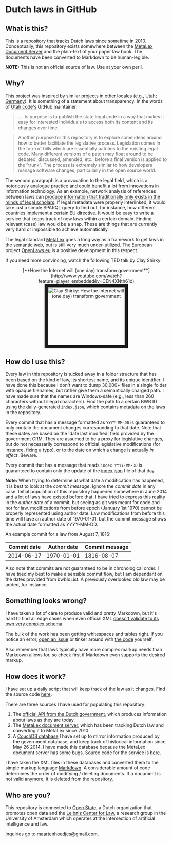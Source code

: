 Dutch laws in GitHub
====================

What is this?
-------------

This is a repository that tracks Dutch laws since sometime in 2010. Conceptually, this repository exists somewhere between the [MetaLex Document Server](http://doc.metalex.eu/) and the plain-text of your paper law book. The documents have been converted to Markdown to be human-legible.

**NOTE:** This is not an official source of law. Use at your own peril.

Why?
----

This project was inspired by similar projects in other locales (e.g., [Utah](https://github.com/divegeek/utahcode); [Germany](http://www.wired.com/2012/08/bundestag/)). It is something of a statement about transparency. In the words of [Utah code's](https://github.com/divegeek/utahcode) GitHub maintainer:

>...  Its purpose is to publish the state legal code in a way that
makes it easy for interested individuals to access both its content
and its changes over time.

>Another purpose for this repository is to explore some ideas around
how to better facilitate the legislative process.  Legislation comes
in the form of bills which are essentially patches to the existing
legal code.  Many different versions of a patch may float around to be
debated, discussed, amended, etc., before a final version is applied
to the "trunk".  The process is extremely similar to how developers
manage software changes, particularly in the open source world.

The second paragraph is a provocation to the legal field, which is a notoriously analogue practice and could benefit a lot from innovations in information technology. As an example, network analysis of references between laws can [produce information that traditionally only exists in the minds of legal scholars](http://dl.acm.org/citation.cfm?id=1165505). If legal metadata were properly interlinked, it would take just a simple SPARQL query to find out, for instance, how different countries implement a certain EU directive. It would be easy to write a service that keeps track of new laws within a certain domain. Finding relevant (case) law would be a snap. These are things that are currently very hard or impossible to achieve automatically. 

The legal standard [MetaLex](http://www.metalex.eu/) goes a long way as a framework to get laws in the [semantic web](http://en.wikipedia.org/wiki/Semantic_web), but is still very much under-utilized. The European project [OpenLaws.eu](http://www.openlaws.eu/) is a positive development in this respect.

If you need more convincing, watch the following TED talk by Clay Shirky:

<center>
[**How the Internet will (one day) transform government**](http://www.youtube.com/watch?feature=player_embedded&v=CEN4XNth61o)<br /><a href="http://www.youtube.com/watch?feature=player_embedded&v=CEN4XNth61o
" target="_blank"><img src="https://img.youtube.com/vi/CEN4XNth61o/0.jpg" 
alt="Clay Shirky: How the Internet will (one day) transform government" width="240" height="180" border="10" /></a>
</center>

How do I use this?
------------------

Every law in this repository is tucked away in a folder structure that has been based on the kind of law, its shortest name, and its unique identifier. I have done this because I don't want to dump 30,000+ files in a single folder with opaque filenames, but rather give them a semantically charged path. I have made sure that the names are Windows-safe (e.g., less than 260 characters without illegal characters). Find the path to a certain BWB ID using the daily-generated [`index.json`](index.json), which contains metadata on the laws in the repository.

Every commit that has a message formatted as `YYYY-MM-DD` is guaranteed to only contain the document changes corresponding to that date. Note that these dates are based on the 'date last modified' field provided by the  government CRM. They are assumed to be a proxy for legislative changes, but do not necessarily correspond to official legislative modifications (for instance, fixing a typo), or to the date on which a change is actually *in effect*. Beware.

Every commit that has a message that reads `index YYYY-MM-DD` is guaranteed to contain only the update of the [index.json](index.json) file of that day.

**Note:** When trying to determine at what date a modification has happened, it is best to look at the *commit message*. Ignore the *commit date* in any case. Initial population of this repository happened somewhere in June 2014 and a lot of laws have  existed before that. I have tried to express this reality in the *author date* of a commit, but seeing as git was meant for code and not for law, modifications from before epoch (January 1st 1970) cannot be properly represented using author date. Law modifications from before this time will have an author date of 1970-01-01, but the commit message shows the actual date formatted as YYYY-MM-DD.

An example commit for a law from August 7, 1816:

| Commit date | Author date | Commit message |
| ----------- | ----------- | -------------- |
| 2014-06-17  | 1970-01-01  | 1816-08-07     |

Also note that commits are not guaranteed to be in chronological order. I have tried my best to make a sensible commit flow, but I am dependant on the dates provided from bwbIdList. A previously overlooked old law may be added, for instance.

Something looks wrong?
------------------------------

I have taken a lot of care to produce valid and pretty Markdown, but it's hard to find all edge cases when even official XML [doesn't validate to its own very complex schema](http://wetten.overheid.nl/xml.php?regelingID=BWBR0001842).

The bulk of the work has been getting whitespaces and tables right. If you notice an error, [open an issue](https://github.com/statengeneraal/wettenbestand-markdown/issues) or tinker around with [the code](https://github.com/statengeneraal/tools-git-updater) yourself.

Also remember that laws typically have more complex markup needs than Markdown allows for, so check first if Markdown even supports the desired markup. 

How does it work?
-----------------

I have set up a daily script that will keep track of the law as it changes. Find the source code [here](https://github.com/statengeneraal/tools-scripts/tree/master/scripts). 

There are three sources I have used for populating this repository: 

1. The [official API from the Dutch government](https://data.overheid.nl/data/dataset/basis-wetten-bestand), which produces information about laws as they are today.
2. The [MetaLex document server](http://doc.metalex.eu/), which has been tracking Dutch law and converting it to MetaLex since 2010
3. A [CouchDB database](https://couchdb.apache.org/) I have set up to mirror information produced by the government database, and keep track of historical information since May 26 2014. I have made this database because the MetaLex document server has some bugs. Source code for the service is [here](https://github.com/statengeneraal/tools-laws-in-couchdb).  

I have taken the XML files in these databases and converted them to the simple markup language [Markdown](http://daringfireball.net/projects/markdown/). A considerable amount of code determines the order of modifying / deleting documents. If a document is not valid anymore, it is deleted from the repository.

Who are you?
------------

This repository is connected to [Open State](http://openstate.eu/), a Dutch organization that promotes open data and the [Leibniz Center for Law](http://www.leibnizcenter.org/), a research group in the University of Amsterdam which operates at the intersection of artificial intelligence and law.

Inquiries go to maartenhoedjes@gmail.com.
